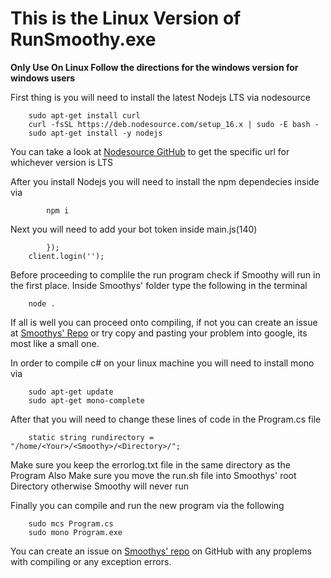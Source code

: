 # This is the Linux Version of RunSmoothy.exe 

**Only Use On Linux Follow the directions for the windows version for windows users**

First thing is you will need to install the latest Nodejs LTS via nodesource
```
    sudo apt-get install curl
    curl -fsSL https://deb.nodesource.com/setup_16.x | sudo -E bash -
    sudo apt-get install -y nodejs
```
You can take a look at [Nodesource GitHub](https://github.com/nodesource/distributions#deb) to get the specific url for whichever version is LTS

After you install Nodejs you will need to install the npm dependecies inside via 
```
        npm i
```
Next you will need to add your bot token inside main.js(140)
```
        }); 
    client.login(''); 
```
Before proceeding to complile the run program check if Smoothy will run in the first place. Inside Smoothys' folder type the following in the terminal
```
    node .
```
If all is well you can proceed onto compiling, if not you can create an issue at [Smoothys' Repo](https://github.com/y0Phoenix/Smoothy) or try copy and pasting your problem into google, its most like a small one.

In order to compile c# on your linux machine you will need to install mono via
```
    sudo apt-get update
    sudo apt-get mono-complete
```

After that you will need to change these lines of code in the Program.cs file
```
    static string rundirectory = "/home/<Your>/<Smoothy>/<Directory>/";
```
Make sure you keep the errorlog.txt file in the same directory as the Program
Also Make sure you move the run.sh file into Smoothys' root Directory otherwise Smoothy will never run

Finally you can compile and run the new program via the following
```
    sudo mcs Program.cs
    sudo mono Program.exe
```

You can create an issue on [Smoothys' repo](https://github.com/y0Phoenix/Smoothy) on GitHub with any proplems with compiling or any exception errors. 